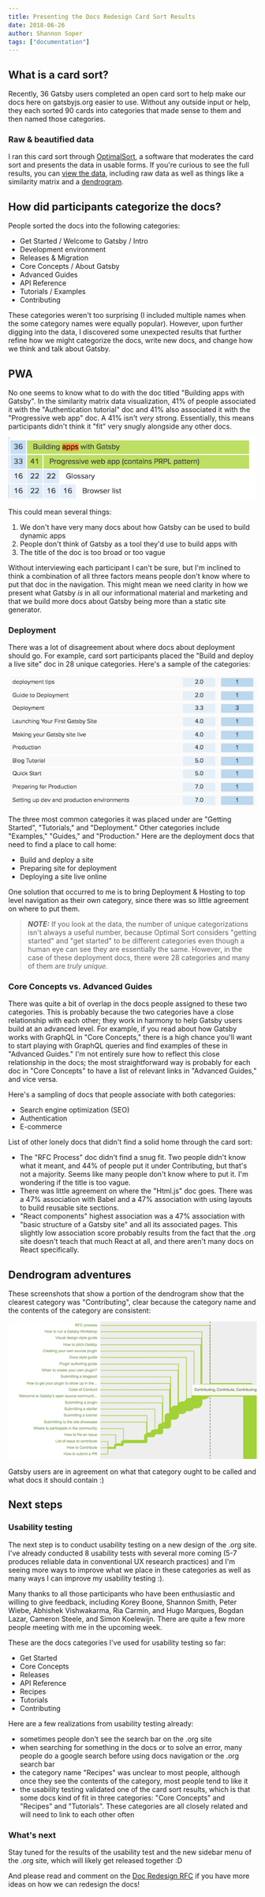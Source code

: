 ```yaml
---
title: Presenting the Docs Redesign Card Sort Results
date: 2018-06-26
author: Shannon Soper
tags: ["documentation"]
---
```


## What is a card sort?

Recently, 36 Gatsby users completed an open card sort to help make our docs here on gatsbyjs.org easier to use. Without any outside input or help, they each sorted 90 cards into categories that made sense to them and then named those categories.

### Raw & beautified data

I ran this card sort through [OptimalSort](https://www.optimalworkshop.com/), a software that moderates the card sort and presents the data in usable forms. If you're curious to see the full results, you can [view the data](https://www.optimalworkshop.com/optimalsort/x87kpp82/5x34psa3-0/shared-results/fa8b66knb66qyhwh5l8j38bd273vkkm7), including raw data as well as things like a similarity matrix and a [dendrogram](https://support.optimalworkshop.com/en/articles/2626862-interpret-the-optimalsort-dendrograms-for-open-and-hybrid-card-sorts).

## How did participants categorize the docs?

People sorted the docs into the following categories:

- Get Started / Welcome to Gatsby / Intro
- Development environment
- Releases & Migration
- Core Concepts / About Gatsby
- Advanced Guides
- API Reference
- Tutorials / Examples
- Contributing

These categories weren't too surprising (I included multiple names when the some category names were equally popular). However, upon further digging into the data, I discovered some unexpected results that further refine how we might categorize the docs, write new docs, and change how we think and talk about Gatsby.

## PWA

No one seems to know what to do with the doc titled "Building apps with Gatsby". In the similarity matrix data visualization, 41% of people associated it with the "Authentication tutorial" doc and 41% also associated it with the "Progressive web app" doc. A 41% isn't _very_ strong. Essentially, this means participants didn't think it "fit" very snugly alongside any other docs.

![Building apps with Gatsby is weakly associated with other docs](building-apps-with-gatsby.png)

This could mean several things:

1. We don't have very many docs about how Gatsby can be used to build dynamic apps
2. People don't think of Gatsby as a tool they'd use to build apps with
3. The title of the doc is too broad or too vague

Without interviewing each participant I can't be sure, but I'm inclined to think a combination of all three factors means people don't know where to put that doc in the navigation. This might mean we need clarity in how we present what Gatsby _is_ in all our informational material and marketing and that we build more docs about Gatsby being more than a static site generator.

### Deployment

There was a lot of disagreement about where docs about deployment should go. For example, card sort participants placed the "Build and deploy a live site" doc in 28 unique categories. Here's a sample of the categories:

![Deployment categories](deployment-categories.png)

The three most common categories it was placed under are "Getting Started", "Tutorials," and "Deployment." Other categories include "Examples," "Guides," and "Production." Here are the deployment docs that need to find a place to call home:

- Build and deploy a site
- Preparing site for deployment
- Deploying a site live online

One solution that occurred to me is to bring Deployment & Hosting to top level navigation as their own category, since there was so little agreement on where to put them.

> **_NOTE:_** If you look at the data, the number of unique categorizations isn't always a useful number, because Optimal Sort considers "getting started" and "get started" to be different categories even though a human eye can see they are essentially the same. However, in the case of these deployment docs, there were 28 categories and many of them are _truly unique_.

### Core Concepts vs. Advanced Guides

There was quite a bit of overlap in the docs people assigned to these two categories. This is probably because the two categories have a close relationship with each other; they work in harmony to help Gatsby users build at an advanced level. For example, if you read about how Gatsby works with GraphQL in "Core Concepts," there is a high chance you'll want to start playing with GraphQL queries and find examples of these in "Advanced Guides." I'm not entirely sure how to reflect this close relationship in the docs; the most straightforward way is probably for each doc in "Core Concepts" to have a list of relevant links in "Advanced Guides," and vice versa.

Here's a sampling of docs that people associate with both categories:

- Search engine optimization (SEO)
- Authentication
- E-commerce

List of other lonely docs that didn't find a solid home through the card sort:

- The "RFC Process" doc didn't find a snug fit. Two people didn't know what it meant, and 44% of people put it under Contributing, but that's not a majority. Seems like many people don't know where to put it. I'm wondering if the title is too vague.
- There was little agreement on where the "Html.js" doc goes. There was a 47% association with Babel and a 47% association with using layouts to build reusable site sections.
- "React components" highest association was a 47% association with "basic structure of a Gatsby site" and all its associated pages. This slightly low association score probably results from the fact that the .org site doesn't teach that much React at all, and there aren't many docs on React specifically.

## Dendrogram adventures

These screenshots that show a portion of the dendrogram show that the clearest category was "Contributing", clear because the category name and the contents of the category are consistent:

![Contributing dendrogram](contributing-dendogram.png)

Gatsby users are in agreement on what that category ought to be called and what docs it should contain :)

## Next steps

### Usability testing

The next step is to conduct usability testing on a new design of the .org site. I've already conducted 8 usability tests with several more coming (5-7 produces reliable data in conventional UX research practices) and I'm seeing more ways to improve what we place in these categories as well as many ways I can improve my usability testing :).

Many thanks to all those participants who have been enthusiastic and willing to give feedback, including Korey Boone, Shannon Smith, Peter Wiebe, Abhishek Vishwakarma, Ria Carmin, and Hugo Marques, Bogdan Lazar, Cameron Steele, and Simon Koelewijn. There are quite a few more people meeting with me in the upcoming week.

These are the docs categories I've used for usability testing so far:

- Get Started
- Core Concepts
- Releases
- API Reference
- Recipes
- Tutorials
- Contributing

Here are a few realizations from usability testing already:

- sometimes people don't see the search bar on the .org site
- when searching for something in the docs or to solve an error, many people do a google search before using docs navigation or the .org search bar
- the category name "Recipes" was unclear to most people, although once they see the contents of the category, most people tend to like it
- the usability testing validated one of the card sort results, which is that some docs kind of fit in three categories: "Core Concepts" and "Recipes" and "Tutorials". These categories are all closely related and will need to link to each other often

### What's next

Stay tuned for the results of the usability test and the new sidebar menu of the .org site, which will likely get released together :D

And please read and comment on the [Doc Redesign RFC](https://github.com/gatsbyjs/rfcs/pull/5) if you have more ideas on how we can redesign the docs!
